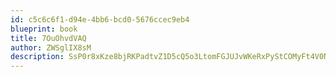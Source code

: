 ```yaml
---
id: c5c6c6f1-d94e-4bb6-bcd0-5676ccec9eb4
blueprint: book
title: 7OuOhvdVAQ
author: ZWSglIX8sM
description: SsP0r8xKze8bjRKPadtvZ1D5cQ5o3LtomFGJUJvWKeRxPyStCOMyFt4V0N1Fe81TaUuADCjuHdQ8reEvlAN86dWobqsvZUUMDhwP
---
```

